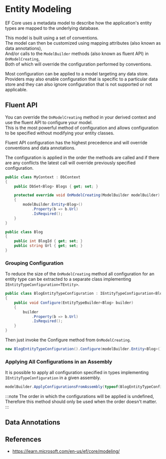 # Entity Modeling

EF Core uses a metadata model to describe how the application's entity types are mapped to the underlying database.

This model is built using a set of conventions.  
The model can then be customized using mapping attributes (also known as data annotations),  
And/or calls to the `ModelBuilder` methods (also known as fluent API) in `OnModelCreating`,  
Both of which will override the configuration performed by conventions.

Most configuration can be applied to a model targeting any data store.  
Providers may also enable configuration that is specific to a particular data store and they can also ignore configuration that is not supported or not applicable.

## Fluent API

You can override the `OnModelCreating` method in your derived context and use the fluent API to configure your model.  
This is the most powerful method of configuration and allows configuration to be specified without modifying your entity classes.

Fluent API configuration has the highest precedence and will override conventions and data annotations.

The configuration is applied in the order the methods are called and if there are any conflicts the latest call will override previously specified configuration.

```cs
public class MyContext : DbContext
{
    public DbSet<Blog> Blogs { get; set; }

    protected override void OnModelCreating(ModelBuilder modelBuilder)
    {
        modelBuilder.Entity<Blog>()
            .Property(b => b.Url)
            .IsRequired();
    }
}

public class Blog
{
    public int BlogId { get; set; }
    public string Url { get; set; }
}
```

### Grouping Configuration

To reduce the size of the `OnModelCreating` method all configuration for an entity type can be extracted to a separate class implementing `IEntityTypeConfiguration<TEntity>`.

```cs
public class BlogEntityTypeConfiguration : IEntityTypeConfiguration<Blog>
{
    public void Configure(EntityTypeBuilder<Blog> builder)
    {
        builder
            .Property(b => b.Url)
            .IsRequired();
    }
}
```

Then just invoke the Configure method from `OnModelCreating`.

```cs
new BlogEntityTypeConfiguration().Configure(modelBuilder.Entity<Blog>());
```

### Applying All Configurations in an Assembly

It is possible to apply all configuration specified in types implementing `IEntityTypeConfiguration` in a given assembly.

```cs
modelBuilder.ApplyConfigurationsFromAssembly(typeof(BlogEntityTypeConfiguration).Assembly);
```

:::note
The order in which the configurations will be applied is undefined,  
Therefore this method should only be used when the order doesn't matter.
:::

## Data Annotations

## References

- https://learn.microsoft.com/en-us/ef/core/modeling/
